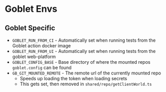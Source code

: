 # Goblet Envs


## Goblet Specific
* `GOBLET_RUN_FROM_CI` - Automatically set when running tests from the Goblet action docker image
* `GOBLET_RUN_FROM_UI` - Automatically set when running tests from the goblet web-platform
* `GOBLET_CONFIG_BASE` - Base directory of where the mounted repos `goblet.config` can be found
* `GB_GIT_MOUNTED_REMOTE` - The remote url of the currently mounted repo
  * Speeds up loading the token when loading secrets
  * This gets set, then removed in `shared/repo/getClientWorld.ts`